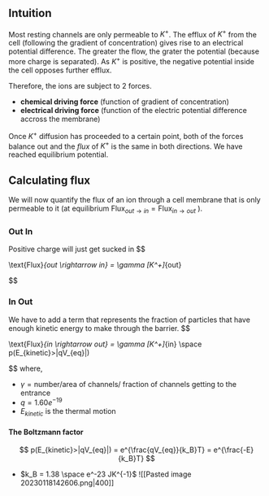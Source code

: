 ## Intuition 
Most resting channels are only permeable to $K^+$. The efflux of $K^+$ from the cell (following the gradient of concentration) gives rise to an electrical potential difference. The greater the flow, the grater the potential (because more charge is separated). As $K^+$ is positive, the negative potential inside the cell opposes further efflux. 
 
 Therefore, the ions are subject to 2 forces.
- **chemical driving force** (function of gradient of concentration)
- **electrical driving force** (function of the electric potential difference accross the membrane)

Once $K^+$ diffusion has proceeded to a certain point, both of the forces balance out and the $flux$ of $K^+$ is the same in both directions. We have reached equilibrium potential.

## Calculating flux
We will now quantify the flux of an ion through a cell membrane that is only permeable to it (at equilibrium $\text{Flux}_{out \rightarrow in} = \text{Flux}_{in \rightarrow out}$ ).

### Out In
Positive charge will just get sucked in
$$

\text{Flux}_{out \rightarrow in} = \gamma [K^+]_{out}

$$
### In Out
We have to add a term that represents the fraction of particles that have enough kinetic energy to make through the barrier.
$$

\text{Flux}_{in \rightarrow out} = \gamma [K^+]_{in} \space p(E_{kinetic}>|qV_{eq}|)

$$
where,
- $\gamma = \text{number/area of channels/ fraction of channels getting to the entrance}$
- $q = 1.60 e^{-19}$
- $E_{kinetic}$ is the thermal motion

#### The Boltzmann factor
$$
p(E_{kinetic}>|qV_{eq}|) = e^{\frac{qV_{eq}}{k_B}T} = e^{\frac{-E}{k_B}T}
$$
- $k_B = 1.38 \space e^-23 JK^{-1}$
![[Pasted image 20230118142606.png|400]]
